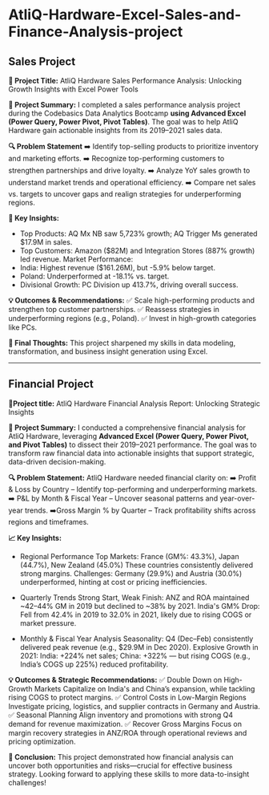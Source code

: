 # AtliQ-Hardware-Excel-Sales-and-Finance-Analysis-project

## Sales Project
**🚀 Project Title:**
AtliQ Hardware Sales Performance Analysis: Unlocking Growth Insights with Excel Power Tools

**📝 Project Summary:**
I completed a sales performance analysis project during the Codebasics Data Analytics Bootcamp **using Advanced Excel (Power Query, Power Pivot, Pivot Tables)**. The goal was to help AtliQ Hardware gain actionable insights from its 2019–2021 sales data.
 
**🔍 Problem Statement**
➡️ Identify top-selling products to prioritize inventory and marketing efforts.
➡️ Recognize top-performing customers to strengthen partnerships and drive loyalty.
➡️ Analyze YoY sales growth to understand market trends and operational efficiency.
➡️ Compare net sales vs. targets to uncover gaps and realign strategies for underperforming regions.

**📌 Key Insights:**
- Top Products: AQ Mx NB saw 5,723% growth; AQ Trigger Ms generated $17.9M in sales.
- Top Customers: Amazon ($82M) and Integration Stores (887% growth) led revenue.
Market Performance:
- India: Highest revenue ($161.26M), but -5.9% below target.
- Poland: Underperformed at -18.1% vs. target.
- Divisional Growth: PC Division up 413.7%, driving overall success.
 
**💡 Outcomes & Recommendations:**
✅ Scale high-performing products and strengthen top customer partnerships.
✅ Reassess strategies in underperforming regions (e.g., Poland).
✅ Invest in high-growth categories like PCs.
 
**🌟 Final Thoughts:**
This project sharpened my skills in data modeling, transformation, and business insight generation using Excel.

----

## Financial Project
**🚀Project title:**
AtliQ Hardware Financial Analysis Report: Unlocking Strategic Insights

**📝 Project Summary:**
I conducted a comprehensive financial analysis for AtliQ Hardware, leveraging **Advanced Excel (Power Query, Power Pivot, and Pivot Tables)** to dissect their 2019–2021 performance. The goal was to transform raw financial data into actionable insights that support strategic, data-driven decision-making.

**🔍 Problem Statement:**
AtliQ Hardware needed financial clarity on:
➡️ Profit & Loss by Country – Identify top-performing and underperforming markets.
➡️ P&L by Month & Fiscal Year – Uncover seasonal patterns and year-over-year trends.
➡️Gross Margin % by Quarter – Track profitability shifts across regions and timeframes.

**📈 Key Insights:**
- Regional Performance
Top Markets:
France (GM%: 43.3%), Japan (44.7%), New Zealand (45.0%)
These countries consistently delivered strong margins.
Challenges:
Germany (29.9%) and Austria (30.0%) underperformed, hinting at cost or pricing inefficiencies.

- Quarterly Trends
Strong Start, Weak Finish:
ANZ and ROA maintained ~42–44% GM in 2019 but declined to ~38% by 2021.
India's GM% Drop:
Fell from 42.4% in 2019 to 32.0% in 2021, likely due to rising COGS or market pressure.

- Monthly & Fiscal Year Analysis
Seasonality:
Q4 (Dec–Feb) consistently delivered peak revenue (e.g., $29.9M in Dec 2020).
Explosive Growth in 2021:
India: +224% net sales; China: +322% — but rising COGS (e.g., India’s COGS up 225%) reduced profitability.

**💡 Outcomes & Strategic Recommendations:**
✅ Double Down on High-Growth Markets
Capitalize on India's and China’s expansion, while tackling rising COGS to protect margins.
✅ Control Costs in Low-Margin Regions
Investigate pricing, logistics, and supplier contracts in Germany and Austria.
✅ Seasonal Planning
Align inventory and promotions with strong Q4 demand for revenue maximization.
✅ Recover Gross Margins
Focus on margin recovery strategies in ANZ/ROA through operational reviews and pricing optimization.

**🎯 Conclusion:**
This project demonstrated how financial analysis can uncover both opportunities and risks—crucial for effective business strategy. Looking forward to applying these skills to more data-to-insight challenges!
